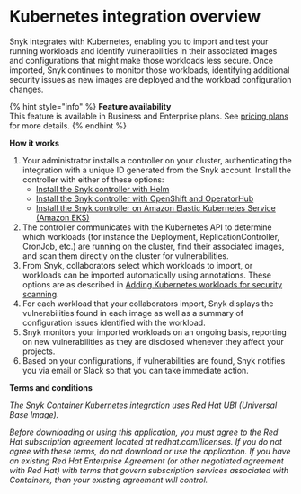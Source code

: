 # Kubernetes integration overview

Snyk integrates with Kubernetes, enabling you to import and test your running workloads and identify vulnerabilities in their associated images and configurations that might make those workloads less secure. Once imported, Snyk continues to monitor those workloads, identifying additional security issues as new images are deployed and the workload configuration changes.

{% hint style="info" %}
**Feature availability**\
This feature is available in Business and Enterprise plans. See [pricing plans](https://snyk.io/plans/) for more details.
{% endhint %}

**How it works**

1. Your administrator installs a controller on your cluster, authenticating the integration with a unique ID generated from the Snyk account. Install the controller with either of these options:
   * [Install the Snyk controller with Helm](install-the-snyk-controller-with-helm.md)
   * [Install the Snyk controller with OpenShift and OperatorHub](install-the-snyk-controller-with-openshift-4-and-operatorhub.md)
   * [Install the Snyk controller on Amazon Elastic Kubernetes Service (Amazon EKS)](install-the-snyk-controller-on-amazon-elastic-kubernetes-service-amazon-eks.md)
2. The controller communicates with the Kubernetes API to determine which workloads (for instance the Deployment, ReplicationController, CronJob, etc.) are running on the cluster, find their associated images, and scan them directly on the cluster for vulnerabilities.
3. From Snyk, collaborators select which workloads to import, or workloads can be imported automatically using annotations. These options are as described in [Adding Kubernetes workloads for security scanning](adding-kubernetes-workloads-for-security-scanning.md).
4. For each workload that your collaborators import, Snyk displays the vulnerabilities found in each image as well as a summary of configuration issues identified with the workload.
5. Snyk monitors your imported workloads on an ongoing basis, reporting on new vulnerabilities as they are disclosed whenever they affect your projects.
6. Based on your configurations, if vulnerabilities are found, Snyk notifies you via email or Slack so that you can take immediate action.

**Terms and conditions**

_The Snyk Container Kubernetes integration uses Red Hat UBI (Universal Base Image)._

_Before downloading or using this application, you must agree to the Red Hat subscription agreement located at redhat.com/licenses. If you do not agree with these terms, do not download or use the application. If you have an existing Red Hat Enterprise Agreement (or other negotiated agreement with Red Hat) with terms that govern subscription services associated with Containers, then your existing agreement will control._
